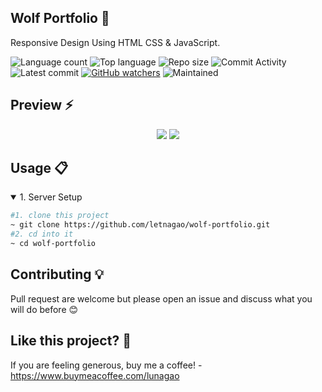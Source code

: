 ##  Wolf Portfolio 🎯
Responsive Design Using HTML CSS & JavaScript.

![Language count](https://img.shields.io/github/languages/count/letnagao/wolf-portfolio?color=green)
![Top language](https://img.shields.io/github/languages/top/letnagao/wolf-portfolio?color=ff69b4)
![Repo size](https://img.shields.io/github/repo-size/letnagao/wolf-portfolio?color=yellow)
![Commit Activity](https://img.shields.io/github/commit-activity/y/letnagao/wolf-portfolio?color=blue)
![Latest commit](https://img.shields.io/github/last-commit/letnagao/wolf-portfolio?color=red)
[![GitHub watchers](https://img.shields.io/github/watchers/letnagao/wolf-portfolio?logo=GitHub)](https://github.com/letnagao/wolf-portfolio/watchers)
![Maintained](https://img.shields.io/maintenance/yes/9999)

</ul><h2> Preview ⚡️</h2>
<p align="center">
  <img src="https://user-images.githubusercontent.com/99754900/212083800-c205bcf0-335d-4654-a04f-af5029041c6e.jpg" />
  <img src="https://user-images.githubusercontent.com/99754900/212083802-6ba20dc0-f364-4ff4-80a7-a40dee9921f0.jpg" />
</p>  

## Usage 📋
<details open>
<summary>1. Server Setup</summary>

```bash
#1. clone this project
~ git clone https://github.com/letnagao/wolf-portfolio.git
#2. cd into it
~ cd wolf-portfolio
```

</details>


## Contributing 💡
Pull request are welcome but please open an issue and discuss what you will do before 😊

## Like this project? 💖

If you are feeling generous, buy me a coffee! - https://www.buymeacoffee.com/lunagao


